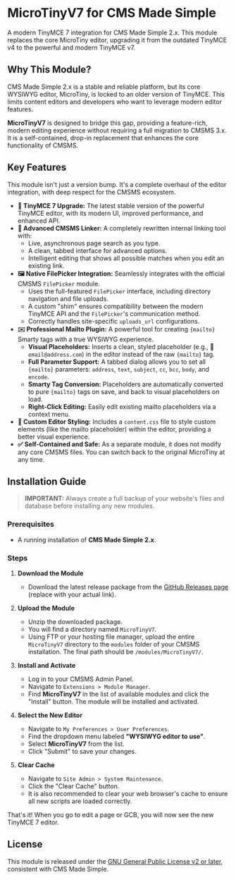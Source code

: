 # MicroTinyV7 for CMS Made Simple

A modern TinyMCE 7 integration for CMS Made Simple 2.x. This module replaces the core MicroTiny editor, upgrading it from the outdated TinyMCE v4 to the powerful and modern TinyMCE v7.

## Why This Module?

CMS Made Simple 2.x is a stable and reliable platform, but its core WYSIWYG editor, MicroTiny, is locked to an older version of TinyMCE. This limits content editors and developers who want to leverage modern editor features.

**MicroTinyV7** is designed to bridge this gap, providing a feature-rich, modern editing experience without requiring a full migration to CMSMS 3.x. It is a self-contained, drop-in replacement that enhances the core functionality of CMSMS.

## Key Features

This module isn't just a version bump. It's a complete overhaul of the editor integration, with deep respect for the CMSMS ecosystem.

*   **🚀 TinyMCE 7 Upgrade:** The latest stable version of the powerful TinyMCE editor, with its modern UI, improved performance, and enhanced API.
*   **🔗 Advanced CMSMS Linker:** A completely rewritten internal linking tool with:
    *   Live, asynchronous page search as you type.
    *   A clean, tabbed interface for advanced options.
    *   Intelligent editing that shows all possible matches when you edit an existing link.
*   **🖼️ Native FilePicker Integration:** Seamlessly integrates with the official CMSMS `FilePicker` module.
    *   Uses the full-featured `FilePicker` interface, including directory navigation and file uploads.
    *   A custom "shim" ensures compatibility between the modern TinyMCE API and the `FilePicker`'s communication method.
    *   Correctly handles site-specific `uploads_url` configurations.
*   **✉️ Professional Mailto Plugin:** A powerful tool for creating `{mailto}` Smarty tags with a true WYSIWYG experience.
    *   **Visual Placeholders:** Inserts a clean, styled placeholder (e.g., 📧 `email@address.com`) in the editor instead of the raw `{mailto}` tag.
    *   **Full Parameter Support:** A tabbed dialog allows you to set all `{mailto}` parameters: `address`, `text`, `subject`, `cc`, `bcc`, `body`, and `encode`.
    *   **Smarty Tag Conversion:** Placeholders are automatically converted to pure `{mailto}` tags on save, and back to visual placeholders on load.
    *   **Right-Click Editing:** Easily edit existing mailto placeholders via a context menu.
*   **🎨 Custom Editor Styling:** Includes a `content.css` file to style custom elements (like the mailto placeholder) within the editor, providing a better visual experience.
*   **✅ Self-Contained and Safe:** As a separate module, it does not modify any core CMSMS files. You can switch back to the original MicroTiny at any time.

## Installation Guide

> **IMPORTANT:** Always create a full backup of your website's files and database before installing any new modules.

### Prerequisites
*   A running installation of **CMS Made Simple 2.x**.

### Steps

1.  **Download the Module**
    *   Download the latest release package from the [GitHub Releases page](https://github.com/your-username/your-repo/releases) (replace with your actual link).

2.  **Upload the Module**
    *   Unzip the downloaded package.
    *   You will find a directory named `MicroTinyV7`.
    *   Using FTP or your hosting file manager, upload the entire `MicroTinyV7` directory to the `modules` folder of your CMSMS installation. The final path should be `/modules/MicroTinyV7/`.

3.  **Install and Activate**
    *   Log in to your CMSMS Admin Panel.
    *   Navigate to `Extensions > Module Manager`.
    *   Find **MicroTinyV7** in the list of available modules and click the "Install" button. The module will be installed and activated.

4.  **Select the New Editor**
    *   Navigate to `My Preferences > User Preferences`.
    *   Find the dropdown menu labeled **"WYSIWYG editor to use"**.
    *   Select **MicroTinyV7** from the list.
    *   Click "Submit" to save your changes.

5.  **Clear Cache**
    *   Navigate to `Site Admin > System Maintenance`.
    *   Click the "Clear Cache" button.
    *   It is also recommended to clear your web browser's cache to ensure all new scripts are loaded correctly.

That's it! When you go to edit a page or GCB, you will now see the new TinyMCE 7 editor.

## License

This module is released under the [GNU General Public License v2 or later](https://www.gnu.org/licenses/gpl-2.0.html), consistent with CMS Made Simple.
